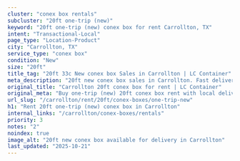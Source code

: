 ```yaml
---
cluster: "conex box rentals"
subcluster: "20ft one-trip (new)"
keyword: "20ft one-trip (new) conex box for rent Carrollton, TX"
intent: "Transactional-Local"
page_type: "Location-Product"
city: "Carrollton, TX"
service_type: "conex box"
condition: "New"
size: "20ft"
title_tag: "20ft 33c New conex box Sales in Carrollton | LC Container"
meta_description: "20ft new conex box sales in Carrollton. Fast delivery, competitive pricing. Serving conex boxes area. Quote ID: HIR. Call (214) 524-4168 for your free quote today."
original_title: "Carrollton 20ft conex box for rent | LC Container"
original_meta: "Buy one-trip (new) 20ft conex box rent with local delivery in Carrollton, TX. LC Container — local Since 2003. Request a fast quote today."
url_slug: "/carrollton/rent/20ft/conex-boxes/one-trip-new"
h1: "Rent 20ft one-trip (new) conex box in Carrollton"
internal_links: "/carrollton/conex-boxes/rentals"
priority: 3
notes: "2"
noindex: true
image_alt: "20ft new conex box available for delivery in Carrollton"
last_updated: "2025-10-21"
---
```


<!-- TODO: Add unique city/inventory copy, images, and internal links here. -->
